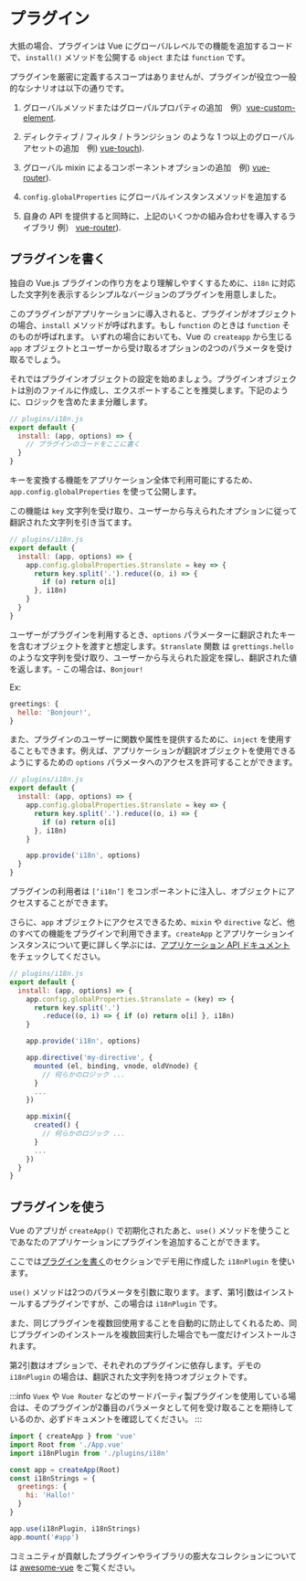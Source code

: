 # プラグイン

大抵の場合、プラグインは Vue にグローバルレベルでの機能を追加するコードで、`install()` メソッドを公開する `object` または `function` です。

プラグインを厳密に定義するスコープはありませんが、プラグインが役立つ一般的なシナリオは以下の通りです。

1. グローバルメソッドまたはグローパルプロパティの追加　例）[vue-custom-element](https://github.com/karol-f/vue-custom-element).

2. ディレクティブ / フィルタ / トランジション のような 1 つ以上のグローバルアセットの追加　例) [vue-touch](https://github.com/vuejs/vue-touch)).

3. グローバル mixin によるコンポーネントオプションの追加　例)  [vue-router](https://github.com/vuejs/vue-router)).

4. `config.globalProperties` にグローバルインスタンスメソッドを追加する

5. 自身の API を提供すると同時に、上記のいくつかの組み合わせを導入するライブラリ 例） [vue-router](https://github.com/vuejs/vue-router)).

## プラグインを書く

独自の Vue.js プラグインの作り方をより理解しやすくするために、`i18n` に対応した文字列を表示するシンプルなバージョンのプラグインを用意しました。

このプラグインがアプリケーションに導入されると、プラグインがオブジェクトの場合、`install` メソッドが呼ばれます。もし `function` のときは `function` そのものが呼ばれます。
いずれの場合においても、Vue の `createapp` から生じる `app` オブジェクトとユーザーから受け取るオプションの2つのパラメータを受け取るでしょう。

それではプラグインオブジェクトの設定を始めましょう。プラグインオブジェクトは別のファイルに作成し、エクスポートすることを推奨します。下記のように、ロジックを含めたまま分離します。

```js
// plugins/i18n.js
export default {
  install: (app, options) => {
    // プラグインのコードをここに書く
  }
}
```

キーを変換する機能をアプリケーション全体で利用可能にするため、`app.config.globalProperties` を使って公開します。

この機能は `key` 文字列を受け取り、ユーザーから与えられたオプションに従って翻訳された文字列を引き当てます。

```js
// plugins/i18n.js
export default {
  install: (app, options) => {
    app.config.globalProperties.$translate = key => {
      return key.split('.').reduce((o, i) => {
        if (o) return o[i]
      }, i18n)
    }
  }
}
```

ユーザーがプラグインを利用するとき、`options` パラメーターに翻訳されたキーを含むオブジェクトを渡すと想定します。`$translate` 関数 は `grettings.hello` のような文字列を受け取り、ユーザーから与えられた設定を探し、翻訳された値を返します。- この場合は、`Bonjour!`


Ex:

```js
greetings: {
  hello: 'Bonjour!',
}
```

また、プラグインのユーザーに関数や属性を提供するために、`inject` を使用することもできます。例えば、アプリケーションが翻訳オブジェクトを使用できるようにするための `options` パラメータへのアクセスを許可することができます。

```js
// plugins/i18n.js
export default {
  install: (app, options) => {
    app.config.globalProperties.$translate = key => {
      return key.split('.').reduce((o, i) => {
        if (o) return o[i]
      }, i18n)
    }

    app.provide('i18n', options)
  }
}
```

プラグインの利用者は `[‘i18n’]` をコンポーネントに注入し、オブジェクトにアクセスすることができます。

さらに、`app` オブジェクトにアクセスできるため、`mixin` や `directive` など、他のすべての機能をプラグインで利用できます。`createApp` とアプリケーションインスタンスについて更に詳しく学ぶには、[アプリケーション API ドキュメント](/api/application-api.html) をチェックしてください。

```js
// plugins/i18n.js
export default {
  install: (app, options) => {
    app.config.globalProperties.$translate = (key) => {
      return key.split('.')
        .reduce((o, i) => { if (o) return o[i] }, i18n)
    }

    app.provide('i18n', options)

    app.directive('my-directive', {
      mounted (el, binding, vnode, oldVnode) {
        // 何らかのロジック ...
      }
      ...
    })

    app.mixin({
      created() {
        // 何らかのロジック ...
      }
      ...
    })
  }
}
```

## プラグインを使う

Vue のアプリが `createApp()` で初期化されたあと、`use()` メソッドを使うことであなたのアプリケーションにプラグインを追加することができます。

ここでは[プラグインを書く](#writing-a-plugin)のセクションでデモ用に作成した `i18nPlugin` を使います。

`use()` メソッドは2つのパラメータを引数に取ります。まず、第1引数はインストールするプラグインですが、この場合は `i18nPlugin` です。

また、同じプラグインを複数回使用することを自動的に防止してくれるため、同じプラグインのインストールを複数回実行した場合でも一度だけインストールされます。

第2引数はオプションで、それぞれのプラグインに依存します。デモの `i18nPlugin` の場合は、翻訳された文字列を持つオブジェクトです。

:::info
`Vuex` や `Vue Router` などのサードパーティ製プラグインを使用している場合は、そのプラグインが2番目のパラメータとして何を受け取ることを期待しているのか、必ずドキュメントを確認してください。
:::

```js
import { createApp } from 'vue'
import Root from './App.vue'
import i18nPlugin from './plugins/i18n'

const app = createApp(Root)
const i18nStrings = {
  greetings: {
    hi: 'Hallo!'
  }
}

app.use(i18nPlugin, i18nStrings)
app.mount('#app')
```

コミュニティが貢献したプラグインやライブラリの膨大なコレクションについては [awesome-vue](https://github.com/vuejs/awesome-vue#components--libraries) をご覧ください。

